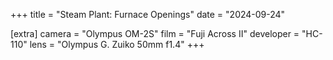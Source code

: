 +++
title =  "Steam Plant: Furnace Openings"
date =  "2024-09-24"

[extra]
camera =  "Olympus OM-2S"
film =  "Fuji Across II"
developer =  "HC-110"
lens = "Olympus G. Zuiko 50mm f1.4"
+++

